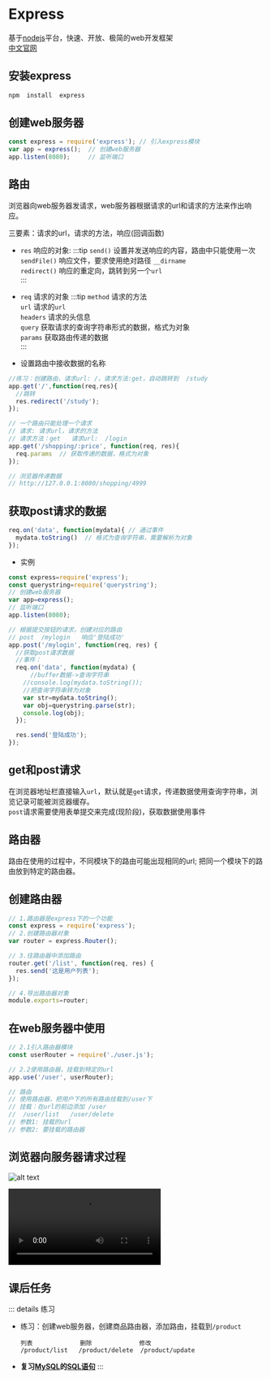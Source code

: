# Express

基于[nodejs](/frontend/NodeJS/)平台，快速、开放、极简的web开发框架      
[中文官网](www.expressjs.com.cn)

## 安装express

```sh
npm  install  express
```

## 创建web服务器

```js
const express = require('express'); // 引入express模块
var app = express();  // 创建web服务器
app.listen(8080);     // 监听端口
```

## 路由

浏览器向web服务器发请求，web服务器根据请求的url和请求的方法来作出响应。

三要素：请求的url，请求的方法，响应(回调函数)

- `res` 响应的对象: 
:::tip
`send()`  设置并发送响应的内容，路由中只能使用一次    
`sendFile()`  响应文件，要求使用绝对路径  `__dirname`   
`redirect()`  响应的重定向，跳转到另一个`url`   
:::

- `req`  请求的对象
:::tip
`method`  请求的方法    
`url`   请求的`url  `   
`headers`   请求的头信息    
`query`   获取请求的查询字符串形式的数据，格式为对象    
`params`  获取路由传递的数据    
:::   

- 设置路由中接收数据的名称
```js
//练习：创建路由，请求url: /，请求方法:get，自动跳转到  /study
app.get('/',function(req,res){
  //跳转
  res.redirect('/study');
});

// 一个路由只能处理一个请求
// 请求: 请求url，请求的方法
// 请求方法：get   请求url:  /login
app.get('/shopping/:price', function(req, res){
  req.params  // 获取传递的数据，格式为对象
});

// 浏览器传递数据
// http://127.0.0.1:8080/shopping/4999
```

## 获取post请求的数据

```js
req.on('data', function(mydata){ // 通过事件
  mydata.toString()  // 格式为查询字符串，需要解析为对象
});
```

- 实例

```js
const express=require('express');
const querystring=require('querystring');
// 创建web服务器
var app=express();
// 监听端口
app.listen(8080);

// 根据提交按钮的请求，创建对应的路由
// post  /mylogin   响应'登陆成功'
app.post('/mylogin', function(req, res) {
  //获取post请求数据
  //事件：
  req.on('data', function(mydata) {
	  //buffer数据->查询字符串
    //console.log(mydata.toString());
    //把查询字符串转为对象
    var str=mydata.toString();
    var obj=querystring.parse(str);
    console.log(obj);
  });

  res.send('登陆成功');
});
```

##  get和post请求

在浏览器地址栏直接输入`url`，默认就是`get`请求，传递数据使用查询字符串，浏览记录可能被浏览器缓存。    
`post`请求需要使用表单提交来完成(现阶段)，获取数据使用事件


## 路由器

路由在使用的过程中，不同模块下的路由可能出现相同的url; 把同一个模块下的路由放到特定的路由器。

## 创建路由器

```js
// 1.路由器是express下的一个功能
const express = require('express');
// 2.创建路由器对象
var router = express.Router();

// 3.往路由器中添加路由
router.get('/list', function(req, res) {
  res.send('这是用户列表');
});

// 4.导出路由器对象
module.exports=router;
```

## 在web服务器中使用

```js
// 2.1引入路由器模块
const userRouter = require('./user.js');

// 2.2使用路由器，挂载到特定的url
app.use('/user', userRouter);

// 路由
// 使用路由器，把用户下的所有路由挂载到/user下
// 挂载：在url的前边添加 /user
//  /user/list   /user/delete
// 参数1: 挂载的url
// 参数2: 要挂载的路由器
```

## 浏览器向服务器请求过程

![alt text](https://images.aftersoil.xyz/wiki/image/NodeJS/Browser-request.png)

<div class="video">
  <video src="https://images.aftersoil.xyz/wiki/video/NodeJS/post.mp4" controls preload></video>
</div>

## 课后任务

::: details 练习
- 练习：创建web服务器，创建商品路由器，添加路由，挂载到`/product`
  ```
  列表             删除             修改
  /product/list   /product/delete  /product/update
  ```
- **复习[MySQL](/rearend/MySQL/)的[SQL语句](/rearend/MySQL/data-storage.html#常用的sql命令)**
:::
